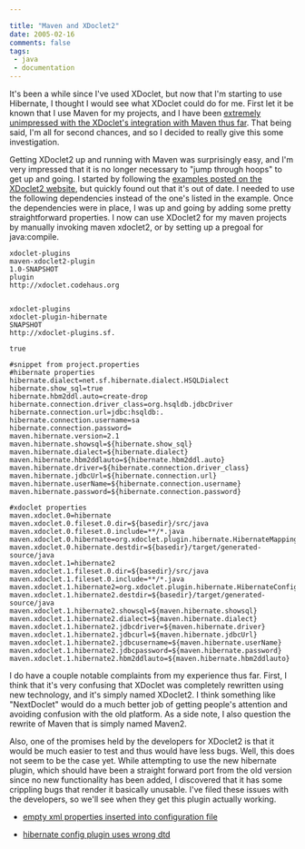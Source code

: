 ```yaml
---

title: "Maven and XDoclet2"
date: 2005-02-16
comments: false
tags:
 - java
 - documentation
---
```


It's been a while since I've used XDoclet, but now that I'm starting to use Hibernate, I thought I would see what XDoclet could do for me. First let it be known that I use Maven for my projects, and I have been [extremely unimpressed with the XDoclet's integration with Maven thus far](http://wiki.codehaus.org/maven/CreatingEjbApplications). That being said, I'm all for second chances, and so I decided to really give this some investigation.


Getting XDoclet2 up and running with Maven was surprisingly easy, and I'm very impressed that it is no longer necessary to "jump through hoops" to get up and going. I started by following the [examples posted on the XDoclet2 website](http://xdoclet.codehaus.org/maven-plugin/example-hibernate.html), but quickly found out that it's out of date. I needed to use the following dependencies instead of the one's listed in the example. Once the dependencies were in place, I was up and going by adding some pretty straightforward properties. I now can use XDoclet2 for my maven projects by manually invoking maven xdoclet2, or by setting up a pregoal for java:compile.


```
xdoclet-plugins
maven-xdoclet2-plugin
1.0-SNAPSHOT
plugin
http://xdoclet.codehaus.org


xdoclet-plugins
xdoclet-plugin-hibernate
SNAPSHOT
http://xdoclet-plugins.sf.

true
```


```
#snippet from project.properties
#hibernate properties
hibernate.dialect=net.sf.hibernate.dialect.HSQLDialect
hibernate.show_sql=true
hibernate.hbm2ddl.auto=create-drop
hibernate.connection.driver_class=org.hsqldb.jdbcDriver
hibernate.connection.url=jdbc:hsqldb:.
hibernate.connection.username=sa
hibernate.connection.password=
maven.hibernate.version=2.1
maven.hibernate.showsql=${hibernate.show_sql}
maven.hibernate.dialect=${hibernate.dialect}
maven.hibernate.hbm2ddlauto=${hibernate.hbm2ddl.auto}
maven.hibernate.driver=${hibernate.connection.driver_class}
maven.hibernate.jdbcUrl=${hibernate.connection.url}
maven.hibernate.userName=${hibernate.connection.username}
maven.hibernate.password=${hibernate.connection.password}

#xdoclet properties
maven.xdoclet.0=hibernate
maven.xdoclet.0.fileset.0.dir=${basedir}/src/java
maven.xdoclet.0.fileset.0.include=**/*.java
maven.xdoclet.0.hibernate=org.xdoclet.plugin.hibernate.HibernateMappingPlugin
maven.xdoclet.0.hibernate.destdir=${basedir}/target/generated-source/java
maven.xdoclet.1=hibernate2
maven.xdoclet.1.fileset.0.dir=${basedir}/src/java
maven.xdoclet.1.fileset.0.include=**/*.java
maven.xdoclet.1.hibernate2=org.xdoclet.plugin.hibernate.HibernateConfigPlugin
maven.xdoclet.1.hibernate2.destdir=${basedir}/target/generated-source/java
maven.xdoclet.1.hibernate2.showsql=${maven.hibernate.showsql}
maven.xdoclet.1.hibernate2.dialect=${maven.hibernate.dialect}
maven.xdoclet.1.hibernate2.jdbcdriver=${maven.hibernate.driver}
maven.xdoclet.1.hibernate2.jdbcurl=${maven.hibernate.jdbcUrl}
maven.xdoclet.1.hibernate2.jdbcusername=${maven.hibernate.userName}
maven.xdoclet.1.hibernate2.jdbcpassword=${maven.hibernate.password}
maven.xdoclet.1.hibernate2.hbm2ddlauto=${maven.hibernate.hbm2ddlauto}
```


I do have a couple notable complaints from my experience thus far. First, I think that it's very confusing that XDoclet was completely rewritten using new technology, and it's simply named XDoclet2. I think something like "NextDoclet" would do a much better job of getting people's attention and avoiding confusion with the old platform. As a side note, I also question the rewrite of Maven that is simply named Maven2.


Also, one of the promises held by the developers for XDoclet2 is that it would be much easier to test and thus would have less bugs. Well, this does not seem to be the case yet. While attempting to use the new hibernate plugin, which should have been a straight forward port from the old version since no new functionality has been added, I discovered that it has some crippling bugs that render it basically unusable. I've filed these issues with the developers, so we'll see when they get this plugin actually working.



  - [empty xml properties inserted into configuration file](http://jira.codehaus.org/browse/XDP-43)


  - [hibernate config plugin uses wrong dtd](http://jira.codehaus.org/browse/XDP-42)


